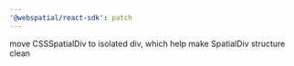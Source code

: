 ```yaml
---
'@webspatial/react-sdk': patch
---
```


move CSSSpatialDiv to isolated div, which help make SpatialDiv structure clean
